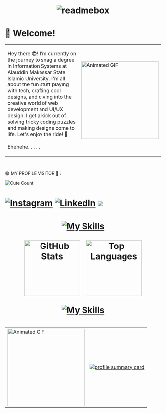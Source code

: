 <h1 align="center">
  
  ![readmebox](https://github.com/AsrulHidayat/AsrulHidayat/assets/136725199/e01fff48-6a4b-40e8-a048-dd3d8b448917)

</h1>

<h1 align="left">👋 Welcome! </h1>

<table>
  <tr>
    <td>
      <p align="left">
        Hey there 😎! I'm currently on the journey to snag a degree in Information Systems at Alauddin Makassar State Islamic University. I'm all about the fun stuff playing with tech, crafting cool designs, and diving into the creative world of web development and UI/UX design. I get a kick out of solving tricky coding puzzles and making designs come to life. Let's enjoy the ride! 🚀
      <br><br>
        Ehehehe. . . . .
      </p>
    </td>
    <td>
      <img src="https://i.pinimg.com/originals/ba/c1/cd/bac1cdc1522ec6e9305e9e9b38b20bfd.gif" alt="Animated GIF" width="250">
    </td>
  </tr>
</table> <br>

<p>
  😁 MY PROFILE VISITOR 🤗 : 
</p>

<img alt="Cute Count" src="https://count.getloli.com/get/@AsrulHidayat?theme=rule34"/></a>

<h1 align="left"> 

[![Instagram](https://img.shields.io/badge/Instagram-%23E4405F.svg?logo=Instagram&logoColor=white)](https://www.instagram.com/ashid.uix/) 
[![LinkedIn](https://img.shields.io/badge/Linkedin-%230077B5.svg?logo=Linkedin&logoColor=white)](https://www.linkedin.com/in/asrul-hidayat-867230292/)
[![](https://visitcount.itsvg.in/api?id=AsruHidayat&label=Profile%20Views&color=0&icon=0&pretty=false)](https://visitcount.itsvg.in)

</h1>

<h1 align="center">

[![My Skills](https://skillicons.dev/icons?i=figma,js,css,html,github,idea,visualstudio,androidstudio)](https://skillicons.dev)

 <div style="display: flex; justify-content: center; align-items: center; gap: 20px;">
   <img src="https://github-readme-stats.vercel.app/api?username=AsrulHidayat&show_icons=true&theme=tokyonight" alt="GitHub Stats" style="height: 180px; object-fit: cover;">
    <img src="https://github-readme-stats.vercel.app/api/top-langs/?username=AsrulHidayat&theme=tokyonight&hide_border=false&include_all_commits=true&count_private=true&layout=compact" alt="Top Languages" style="height: 180px; object-fit: cover;">
  </div>

[![My Skills](https://skillicons.dev/icons?i=kotlin,php,java,mysql,gradle,dart,flutter,cpp)](https://skillicons.dev)

</h1>

<h1 align="center">
  <table>
    <tr>
      <td>
        <img src="https://i.pinimg.com/originals/f9/57/6f/f9576fca9fc8ef79976a1d6327bbe9ae.gif" alt="Animated GIF" width="250px">
      </td>
      <td>
      <a href="https://github.com/AsrulHidayat" >
          <img src="https://github-profile-summary-cards.vercel.app/api/cards/profile-details?username=AsrulHidayat&theme=tokyonight" alt="profile summary card"  />
        </a>
      </td>
    </tr>
        </table>
  
</h1>

